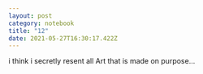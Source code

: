 ```yaml
---
layout: post
category: notebook
title: "12"
date: 2021-05-27T16:30:17.422Z
---
```

i think i secretly resent all Art that is made on purpose...